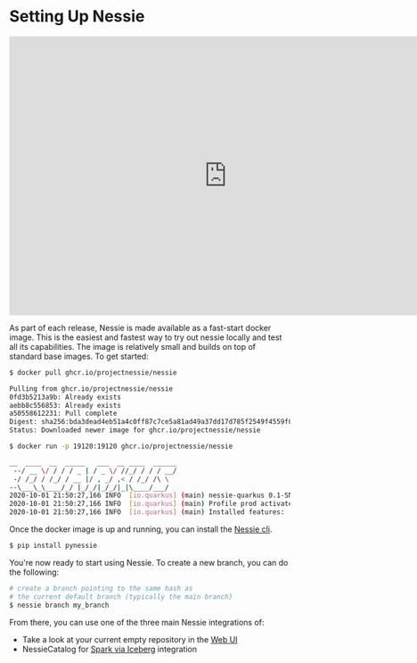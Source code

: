 # Setting Up Nessie

<iframe width="780" height="500" src="https://www.youtube.com/embed/QUmOU8ea_i4" frameborder="0" allow="accelerometer; autoplay; clipboard-write; encrypted-media; gyroscope; picture-in-picture" allowfullscreen></iframe>

As part of each release, Nessie is made available as a fast-start docker
image. This is the easiest and fastest way to try out nessie locally and test all its capabilities.
The image is relatively small and builds on top of standard base images. To get started:

```bash
$ docker pull ghcr.io/projectnessie/nessie
```

```bash
Pulling from ghcr.io/projectnessie/nessie
0fd3b5213a9b: Already exists
aebb8c556853: Already exists
a50558612231: Pull complete
Digest: sha256:bda3dead4eb51a4c0ff87c7ce5a81ad49a37dd17d785f2549f4559f06cbf24d6
Status: Downloaded newer image for ghcr.io/projectnessie/nessie
```

```bash
$ docker run -p 19120:19120 ghcr.io/projectnessie/nessie
```

```bash
__  ____  __  _____   ___  __ ____  ______
 --/ __ \/ / / / _ | / _ \/ //_/ / / / __/
 -/ /_/ / /_/ / __ |/ , _/ ,< / /_/ /\ \
--\___\_\____/_/ |_/_/|_/_/|_|\____/___/
2020-10-01 21:50:27,166 INFO  [io.quarkus] (main) nessie-quarkus 0.1-SNAPSHOT native (powered by Quarkus 1.8.1.Final) started in 0.025s. Listening on: http://0.0.0.0:19120
2020-10-01 21:50:27,166 INFO  [io.quarkus] (main) Profile prod activated.
2020-10-01 21:50:27,166 INFO  [io.quarkus] (main) Installed features: [amazon-dynamodb, cdi, hibernate-validator, jaeger, resteasy, resteasy-jackson, security, security-properties-file, sentry, smallrye-health, smallrye-metrics, smallrye-openapi, smallrye-opentracing]
```

Once the docker image is up and running, you can install the [Nessie cli](../tools/cli.md).

```bash
$ pip install pynessie
```

You're now ready to start using Nessie. To create a new branch, you can do
the following:

```bash
# create a branch pointing to the same hash as
# the current default branch (typically the main branch)
$ nessie branch my_branch
```


From there, you can use one of the three main Nessie integrations of:

* Take a look at your current empty repository in the [Web UI](../tools/ui.md)
* NessieCatalog for [Spark via Iceberg](../tools/iceberg/spark.md) integration
